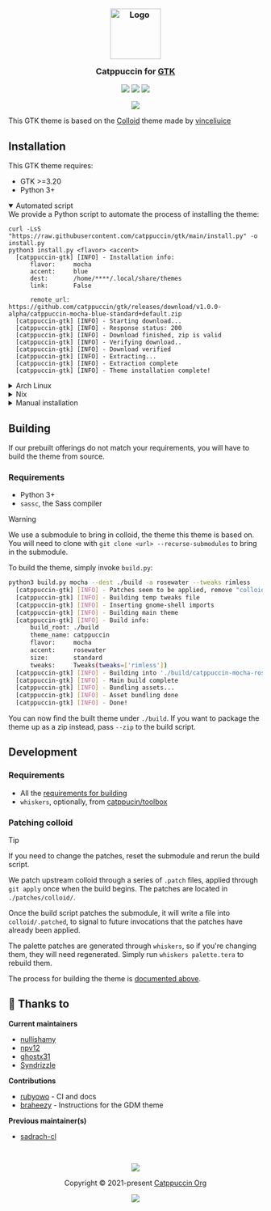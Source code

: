 <h3 align="center">
	<img src="https://raw.githubusercontent.com/catppuccin/catppuccin/main/assets/logos/exports/1544x1544_circle.png" width="100" alt="Logo"/><br/>
	<img src="https://raw.githubusercontent.com/catppuccin/catppuccin/main/assets/misc/transparent.png" height="30" width="0px"/>
	Catppuccin for <a href="https://gtk.org/">GTK</a>
	<img src="https://raw.githubusercontent.com/catppuccin/catppuccin/main/assets/misc/transparent.png" height="30" width="0px"/>
</h3>

<p align="center">
    <a href="https://github.com/catppuccin/gtk/stargazers"><img src="https://img.shields.io/github/stars/catppuccin/gtk?colorA=363a4f&colorB=b7bdf8&style=for-the-badge"></a>
    <a href="https://github.com/catppuccin/gtk/issues"><img src="https://img.shields.io/github/issues/catppuccin/gtk?colorA=363a4f&colorB=f5a97f&style=for-the-badge"></a>
    <a href="https://github.com/catppuccin/gtk/contributors"><img src="https://img.shields.io/github/contributors/catppuccin/gtk?colorA=363a4f&colorB=a6da95&style=for-the-badge"></a>
</p>

<p align="center">
  <img src="assets/res.webp"/>
</p>

This GTK theme is based on the [Colloid](https://github.com/vinceliuice/Colloid-gtk-theme) theme made by [vinceliuice](https://github.com/vinceliuice)


## Installation
This GTK theme requires:
- GTK >=3.20
- Python 3+

<details open>
  <summary>Automated script</summary>
  We provide a Python script to automate the process of installing the theme:

  ```
  curl -LsS "https://raw.githubusercontent.com/catppuccin/gtk/main/install.py" -o install.py
  python3 install.py <flavor> <accent>
    [catppuccin-gtk] [INFO] - Installation info:
        flavor:     mocha
        accent:     blue
        dest:       /home/****/.local/share/themes
        link:       False

        remote_url: https://github.com/catppuccin/gtk/releases/download/v1.0.0-alpha/catppuccin-mocha-blue-standard+default.zip
    [catppuccin-gtk] [INFO] - Starting download...
    [catppuccin-gtk] [INFO] - Response status: 200
    [catppuccin-gtk] [INFO] - Download finished, zip is valid
    [catppuccin-gtk] [INFO] - Verifying download..
    [catppuccin-gtk] [INFO] - Download verified
    [catppuccin-gtk] [INFO] - Extracting...
    [catppuccin-gtk] [INFO] - Extraction complete
    [catppuccin-gtk] [INFO] - Theme installation complete! 
  ```
</details>

<details>
  <summary>Arch Linux</summary>
  With your favourite AUR helper, you can install your theme of choice:

  ```bash
  yay -S catppuccin-gtk-theme-<flavor>
  paru -S catppuccin-gtk-theme-<flavor>
  ```
</details>

<details>
  <summary>Nix</summary>

  We have created a Nix module (<a href="https://github.com/catppuccin/nix">catppuccin/nix</a>) for theming apps under Nix, and recommend that you use it.
  You can set up our Nix module for GTK with the following config:
  ```nix
  {inputs, ...}: {
    imports = [inputs.catppuccin.homeManagerModules.catppuccin];

    gtk = {
      enable = true;
      catppuccin = {
        enable = true;
        flavor = "mocha";
        accent = "pink";
        size = "standard";
        tweaks = [ "normal" ];
      };
    };
  }
  ```
  > [!TIP]
  > For further information on the options available with our module, see the [full documentation](https://github.com/catppuccin/nix/blob/main/docs/home-manager-options.md#gtkcatppuccinenable).

  Alternatively, if you are not using our Nix module, you can grab the theme from <a href="https://github.com/NixOS/nixpkgs/blob/master/pkgs/data/themes/catppuccin-gtk/default.nix">nixpkgs/catppuccin-gtk</a>.
</details>

<details>
  <summary>Manual installation</summary>
  If your distro does not package our theme, and the installation script will not work for your use case, you can pull down releases and extract them yourself.

  ```bash
  cd ~/.local/share/themes

  local ROOT_URL="https://https://github.com/catppuccin/gtk/releases/download"
  local RELEASE = "v1.0.0"
  local FLAVOR = "mocha"
  local ACCENT = "mauve"
  curl -LsS "${ROOT_URL}/${RELEASE}/catppuccin-${FLAVOR}-${ACCENT}-standard+default.zip"

  unzip catppuccin-${FLAVOR}-${ACCENT}-standard+default.zip

  export THEME_DIR="~/.local/share/themes/catppuccin-${FLAVOR}-${ACCENT}-standard+default"

  # Optionally, add support for libadwaita
  mkdir -p "${HOME}/.config/gtk-4.0" && 
  ln -sf "${THEME_DIR}/gtk-4.0/assets" "${HOME}/.config/gtk-4.0/assets" &&
  ln -sf "${THEME_DIR}/gtk-4.0/gtk.css" "${HOME}/.config/gtk-4.0/gtk.css" &&
  ln -sf "${THEME_DIR}/gtk-4.0/gtk-dark.css" "${HOME}/.config/gtk-4.0/gtk-dark.css"
  ```
</details>

## Building
If our prebuilt offerings do not match your requirements, you will have to build the theme from source.

### Requirements
- Python 3+
- `sassc`, the Sass compiler

> [!WARNING]
> We use a submodule to bring in colloid, the theme this theme is based on. You will need to clone
> with `git clone <url> --recurse-submodules` to bring in the submodule.

To build the theme, simply invoke `build.py`:
```bash
python3 build.py mocha --dest ./build -a rosewater --tweaks rimless
  [catppuccin-gtk] [INFO] - Patches seem to be applied, remove "colloid/.patched" to force application (this may fail)
  [catppuccin-gtk] [INFO] - Building temp tweaks file
  [catppuccin-gtk] [INFO] - Inserting gnome-shell imports
  [catppuccin-gtk] [INFO] - Building main theme
  [catppuccin-gtk] [INFO] - Build info:
      build_root: ./build
      theme_name: catppuccin
      flavor:     mocha
      accent:     rosewater
      size:       standard
      tweaks:     Tweaks(tweaks=['rimless'])
  [catppuccin-gtk] [INFO] - Building into './build/catppuccin-mocha-rosewater-standard+rimless'...
  [catppuccin-gtk] [INFO] - Main build complete
  [catppuccin-gtk] [INFO] - Bundling assets...
  [catppuccin-gtk] [INFO] - Asset bundling done
  [catppuccin-gtk] [INFO] - Done!
```

You can now find the built theme under `./build`. If you want to package the theme up as a zip instead, pass `--zip` to the build script.

## Development

### Requirements
- All the [requirements for building](#building)
- `whiskers`, optionally, from [catppucin/toolbox](https://github.com/catppuccin/toolbox/tree/main/whiskers#installation)

### Patching colloid
> [!TIP]
> If you need to change the patches, reset the submodule and rerun the build script.

We patch upstream colloid through a series of `.patch` files, applied through `git apply` once when the build begins.
The patches are located in `./patches/colloid/`. 

Once the build script patches the submodule, it will write a file into
`colloid/.patched`, to signal to future invocations that the patches have already been applied.

The palette patches are generated through `whiskers`,
so if you're changing them, they will need regenerated. Simply run `whiskers palette.tera` to rebuild them.

The process for building the theme is [documented above](#building).

## 💝 Thanks to

**Current maintainers**

- [nullishamy](https://github.com/nullishamy)
- [npv12](https://github.com/npv12)
- [ghostx31](https://github.com/ghostx31)
- [Syndrizzle](https://github.com/Syndrizzle)

**Contributions**

- [rubyowo](https://github.com/rubyowo) - CI and docs
- [braheezy](https://github.com/braheezy) - Instructions for the GDM theme

**Previous maintainer(s)**

- [sadrach-cl](https://github.com/sadrach-cl)

&nbsp;

<p align="center"><img src="https://raw.githubusercontent.com/catppuccin/catppuccin/main/assets/footers/gray0_ctp_on_line.svg?sanitize=true" /></p>
<p align="center">Copyright &copy; 2021-present <a href="https://github.com/catppuccin" target="_blank">Catppuccin Org</a>
<p align="center"><a href="https://github.com/catppuccin/gtk/blob/main/LICENSE"><img src="https://img.shields.io/static/v1.svg?style=for-the-badge&label=License&message=GPLv3&logoColor=d9e0ee&colorA=363a4f&colorB=b7bdf8"/></a></p>
